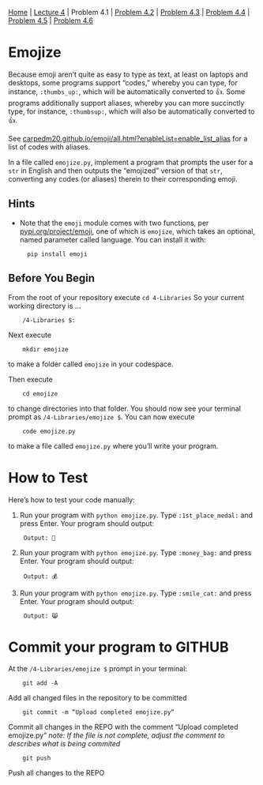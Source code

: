 [Home](../README.md) | [Lecture 4](4-Libraries.md) | Problem 4.1 | [Problem 4.2](PROBLEM4.2.md) | [Problem 4.3](PROBLEM4.3.md) | [Problem 4.4](PROBLEM4.4.md) | [Problem 4.5](PROBLEM4.5.md) | [Problem 4.6](PROBLEM4.6.md)

# Emojize
Because emoji aren’t quite as easy to type as text, at least on laptops and desktops, some programs support “codes,” whereby you can type, for instance, `:thumbs_up:`, which will be automatically converted to 👍. Some programs additionally support aliases, whereby you can more succinctly type, for instance, `:thumbsup:`, which will also be automatically converted to 👍.

See [carpedm20.github.io/emoji/all.html?enableList=enable_list_alias](https://carpedm20.github.io/emoji/all.html?enableList=enable_list_alias) for a list of codes with aliases.

In a file called `emojize.py`, implement a program that prompts the user for a `str` in English and then outputs the “emojized” version of that `str`, converting any codes (or aliases) therein to their corresponding emoji.

## Hints
- Note that the `emoji` module comes with two functions, per [pypi.org/project/emoji](https://pypi.org/project/emoji/), one of which is `emojize`, which takes an optional, named parameter called language. You can install it with:

		pip install emoji

## Before You Begin
From the root of your repository execute `cd 4-Libraries` So your current working directory is ...		

		/4-Libraries $:
Next execute

		mkdir emojize
to make a folder called `emojize` in your codespace.

Then execute

		cd emojize
to change directories into that folder. You should now see your terminal prompt as `/4-Libraries/emojize $`. You can now execute

		code emojize.py
to make a file called `emojize.py` where you’ll write your program.

# How to Test
Here’s how to test your code manually:

1. Run your program with `python emojize.py`. Type `:1st_place_medal:` and press Enter. Your program should output:

		Output: 🥇
2. Run your program with `python emojize.py`. Type `:money_bag:` and press Enter. Your program should output:

		Output: 💰
3. Run your program with `python emojize.py`. Type `:smile_cat:` and press Enter. Your program should output:

		Output: 😸

# Commit your program to GITHUB
At the `/4-Libraries/emojize $` prompt in your terminal:

		git add -A 
Add all changed files in the repository to be committed

		git commit -m “Upload completed emojize.py“
Commit all changes in the REPO with the comment “Upload completed emojize.py“
*note: If the file is not complete, adjust the comment to describes what is being commited*

		git push 
Push all changes to the REPO
